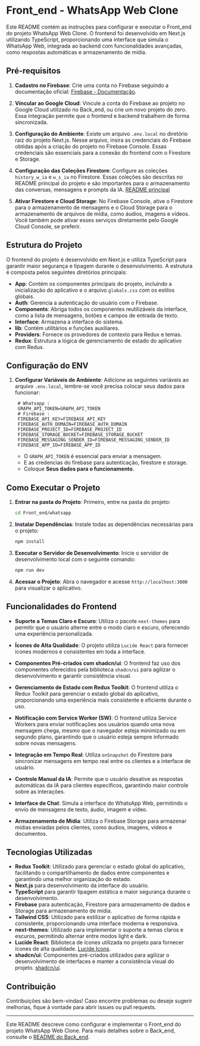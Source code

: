 # Front_end - WhatsApp Web Clone

Este README contém as instruções para configurar e executar o Front_end do projeto WhatsApp Web Clone. O frontend foi desenvolvido em Next.js utilizando TypeScript, proporcionando uma interface que simula o WhatsApp Web, integrada ao backend com funcionalidades avançadas, como respostas automáticas e armazenamento de mídia.

## Pré-requisitos

1. **Cadastro no Firebase**: Crie uma conta no Firebase seguindo a documentação oficial: [Firebase - Documentação](https://firebase.google.com/).

2. **Vincular ao Google Cloud**: Vincule a conta do Firebase ao projeto no Google Cloud utilizado no Back_end, ou crie um novo projeto do zero. Essa integração permite que o frontend e backend trabalhem de forma sincronizada.

3. **Configuração do Ambiente**: Existe um arquivo `.env.local` no diretório raiz do projeto Next.js. Nesse arquivo, insira as credenciais do Firebase obtidas após a criação do projeto no Firebase Console. Essas credenciais são essenciais para a conexão do frontend com o Firestore e Storage.

4. **Configuração das Coleções Firestore**: Configure as coleções `history_w_ia` e `w_s_ia` no Firestore. Essas coleções são descritas no README principal do projeto e são importantes para o armazenamento das conversas, mensagens e prompts da IA. [README principal](../README.md)

5. **Ativar Firestore e Cloud Storage**: No Firebase Console, ative o Firestore para o armazenamento de mensagens e o Cloud Storage para o armazenamento de arquivos de mídia, como áudios, imagens e vídeos. Você também pode ativar esses serviços diretamente pelo Google Cloud Console, se preferir.

## Estrutura do Projeto

O frontend do projeto é desenvolvido em Next.js e utiliza TypeScript para garantir maior segurança e tipagem durante o desenvolvimento. A estrutura é composta pelos seguintes diretórios principais:

- **App**: Contém os componentes principais do projeto, incluindo a inicialização do aplicativo e o arquivo `globals.css` com os estilos globais.
- **Auth**: Gerencia a autenticação do usuário com o Firebase.
- **Components**: Abriga todos os componentes reutilizáveis da interface, como a lista de mensagens, botões e campos de entrada de texto.
- **Interface**: Armazena a interface do sistema.
- **lib**: Contém utilitários e funções auxiliares.
- **Providers**: Fornece os provedores de contexto para Redux e temas.
- **Redux**: Estrutura a lógica de gerenciamento de estado do aplicativo com Redux. 

## Configuração do ENV

1. **Configurar Variáveis de Ambiente**: Adicione as seguintes variáveis ao arquivo `.env.local`, lembre-se você precisa colocar seus dados para funcionar:
   ```env
    # Whatsapp :
    GRAPH_API_TOKEN=GRAPH_API_TOKEN
    # Firebase :
    FIREBASE_API_KEY=FIREBASE_API_KEY
    FIREBASE_AUTH_DOMAIN=FIREBASE_AUTH_DOMAIN
    FIREBASE_PROJECT_ID=FIREBASE_PROJECT_ID
    FIREBASE_STORAGE_BUCKET=FIREBASE_STORAGE_BUCKET
    FIREBASE_MESSAGING_SENDER_ID=FIREBASE_MESSAGING_SENDER_ID
    FIREBASE_APP_ID=FIREBASE_APP_ID
   ```
   -   O `GRAPH_API_TOKEN` é essencial para enviar a mensagem. 
   -   E as credencias do firebase para autenticação, firestore e storage.
   -   Coloque **Seus dados para o funcionamento**.

## Como Executar o Projeto

1. **Entrar na pasta do Projeto**: Primeiro, entre na pasta do projeto:
   ```bash
   cd Front_end/whatsapp
   ```

2. **Instalar Dependências**: Instale todas as dependências necessárias para o projeto:
   ```bash
   npm install
   ```

3. **Executar o Servidor de Desenvolvimento**: Inicie o servidor de desenvolvimento local com o seguinte comando:
   ```bash
   npm run dev
   ```

4. **Acessar o Projeto**: Abra o navegador e acesse `http://localhost:3000` para visualizar o aplicativo.

## Funcionalidades do Frontend

- **Suporte a Temas Claro e Escuro**: Utiliza o pacote `next-themes` para permitir que o usuário alterne entre o modo claro e escuro, oferecendo uma experiência personalizada.
- **Ícones de Alta Qualidade**: O projeto utiliza `Lucide React` para fornecer ícones modernos e consistentes em toda a interface.
- **Componentes Pré-criados com shadcn/ui**: O frontend faz uso dos componentes oferecidos pela biblioteca `shadcn/ui` para agilizar o desenvolvimento e garantir consistência visual.
- **Gerenciamento de Estado com Redux Toolkit**: O frontend utiliza o Redux Toolkit para gerenciar o estado global do aplicativo, proporcionando uma experiência mais consistente e eficiente durante o uso.

- **Notificação com Service Worker (SW)**: O frontend utiliza Service Workers para enviar notificações aos usuários quando uma nova mensagem chega, mesmo que o navegador esteja minimizado ou em segundo plano, garantindo que o usuário esteja sempre informado sobre novas mensagens.

- **Integração em Tempo Real**: Utiliza `onSnapshot` do Firestore para sincronizar mensagens em tempo real entre os clientes e a interface de usuário.
- **Controle Manual da IA**: Permite que o usuário desative as respostas automáticas da IA para clientes específicos, garantindo maior controle sobre as interações.
- **Interface de Chat**: Simula a interface do WhatsApp Web, permitindo o envio de mensagens de texto, áudio, imagem e vídeo.
- **Armazenamento de Mídia**: Utiliza o Firebase Storage para armazenar mídias enviadas pelos clientes, como áudios, imagens, vídeos e documentos.

## Tecnologias Utilizadas

- **Redux Toolkit**: Utilizado para gerenciar o estado global do aplicativo, facilitando o compartilhamento de dados entre componentes e garantindo uma melhor organização do estado.
- **Next.js** para desenvolvimento da interface do usuário.
- **TypeScript** para garantir tipagem estática e maior segurança durante o desenvolvimento.
- **Firebase** para autenticação, Firestore para armazenamento de dados e Storage para armazenamento de mídia.
- **Tailwind CSS**: Utilizado para estilizar o aplicativo de forma rápida e consistente, proporcionando uma interface moderna e responsiva.
- **next-themes**: Utilizado para implementar o suporte a temas claros e escuros, permitindo alternar entre modos light e dark.
- **Lucide React**: Biblioteca de ícones utilizada no projeto para fornecer ícones de alta qualidade. [Lucide Icons](https://lucide.dev/).
- **shadcn/ui**: Componentes pré-criados utilizados para agilizar o desenvolvimento de interfaces e manter a consistência visual do projeto. [shadcn/ui](https://ui.shadcn.com/).

## Contribuição

Contribuições são bem-vindas! Caso encontre problemas ou deseje sugerir melhorias, fique à vontade para abrir issues ou pull requests.

---

Este README descreve como configurar e implementar o Front_end do projeto WhatsApp Web Clone. Para mais detalhes sobre o Back_end, consulte o [README do Back_end](../Back_end/README.md).

